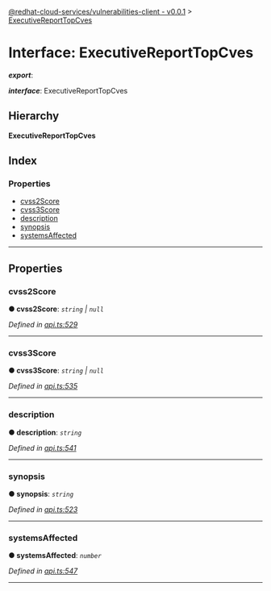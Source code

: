 [@redhat-cloud-services/vulnerabilities-client - v0.0.1](../README.md) > [ExecutiveReportTopCves](../interfaces/executivereporttopcves.md)

# Interface: ExecutiveReportTopCves

*__export__*: 

*__interface__*: ExecutiveReportTopCves

## Hierarchy

**ExecutiveReportTopCves**

## Index

### Properties

* [cvss2Score](executivereporttopcves.md#cvss2score)
* [cvss3Score](executivereporttopcves.md#cvss3score)
* [description](executivereporttopcves.md#description)
* [synopsis](executivereporttopcves.md#synopsis)
* [systemsAffected](executivereporttopcves.md#systemsaffected)

---

## Properties

<a id="cvss2score"></a>

###  cvss2Score

**● cvss2Score**: *`string` \| `null`*

*Defined in [api.ts:529](https://github.com/RedHatInsights/javascript-clients/blob/master/packages/vulnerabilities/api.ts#L529)*

___
<a id="cvss3score"></a>

###  cvss3Score

**● cvss3Score**: *`string` \| `null`*

*Defined in [api.ts:535](https://github.com/RedHatInsights/javascript-clients/blob/master/packages/vulnerabilities/api.ts#L535)*

___
<a id="description"></a>

###  description

**● description**: *`string`*

*Defined in [api.ts:541](https://github.com/RedHatInsights/javascript-clients/blob/master/packages/vulnerabilities/api.ts#L541)*

___
<a id="synopsis"></a>

###  synopsis

**● synopsis**: *`string`*

*Defined in [api.ts:523](https://github.com/RedHatInsights/javascript-clients/blob/master/packages/vulnerabilities/api.ts#L523)*

___
<a id="systemsaffected"></a>

###  systemsAffected

**● systemsAffected**: *`number`*

*Defined in [api.ts:547](https://github.com/RedHatInsights/javascript-clients/blob/master/packages/vulnerabilities/api.ts#L547)*

___

